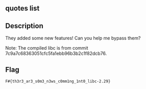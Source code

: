 ## quotes list

## Description

They added some new features! Can you help me bypass them?

Note: The compiled libc is from commit 7c9a7c68363051cfc5fa1ebb96b3b2c1f82dcb76.

## Flag

	F#{th3r3_ar3_s0m3_n3ws_c0mm1ng_1nt0_libc-2.29}
